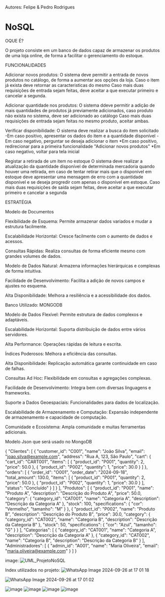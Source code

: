 Autores: Felipe & Pedro Rodrigues

# NoSQL

OQUE É?

O projeto consiste em um banco de dados capaz de armazenar os produtos de uma loja online, de forma a facilitar o gerenciamento do estoque.

FUNCIONALIDADES

Adicionar novos produtos: 
  O sistema deve permitir a entrada de novos produtos no catálogo, de forma a aumentar aos opções da loja.
  Caso o item já exista deve retornar as caracteristicas do mesmo
  Caso mais duas requisições de entrada sejam feitas, deve aceitar a que executar primeiro e cancelar a segunda.

Adicionar quantidade nos produtos: 
  O sistema ddeve permitir a adição de mais quantidades de produtos já previamente adicionados, caso produto não exista no sistema, deve ser adicionado ao catálogo
  Caso mais duas requisições de entrada sejam feitas no mesmo produto, aceitar ambas.

Verificar disponibilidade:
  O sistema  deve realizar a busca do item solicitado
    -Em caso positivo, apresentar os dados do item e a quantidade disponível
    -Em caso negativo, perguntar se deseja adicionar o item
        *Em caso positivo, redirecionar para a primeira funcionalidade "Adicionar novos produtos"
        *Em caso negativo, voltar para tela inicial

Registar a retirada de um item no estoque
  O sistema deve realizar a atualização da quantidade disponível de determinada mercadoria quando houver uma retirada, em caso de tentar retirar mais que o disponível em estoque deve apresentar uma mensagem de erro com a quantidade disponível e se deseja progredir com apenas o disponível em estoque.
  Caso mais duas requisições de saída sejam feitas, deve aceitar a que executar primeiro e cancelar a segunda

ESTRATÉGIA

Modelo de Documentos

  Flexibilidade de Esquema: Permite armazenar dados variados e mudar a estrutura facilmente.
  
  Escalabilidade Horizontal: Cresce facilmente com o aumento de dados e acessos.
  
  Consultas Rápidas: Realiza consultas de forma eficiente mesmo com grandes volumes de dados.
  
  Modelo de Dados Natural: Armazena informações hierárquicas e complexas de forma intuitiva.
  
  Facilidade de Desenvolvimento: Facilita a adição de novos campos e ajustes no esquema.
  
  Alta Disponibilidade: Melhora a resiliência e a acessibilidade dos dados.

Banco Utilizado: MONGODB

  Modelo de Dados Flexível: Permite estrutura de dados complexos e adaptáveis.
  
  Escalabilidade Horizontal: Suporta distribuição de dados entre vários servidores.
  
  Alta Performance: Operações rápidas de leitura e escrita.
  
  Índices Poderosos: Melhora a eficiência das consultas.
  
  Alta Disponibilidade: Replicação automática garante continuidade em caso de falhas.
  
  Consultas Ad Hoc: Flexibilidade em consultas e agregações complexas.
  
  Facilidade de Desenvolvimento: Integra bem com diversas linguagens e frameworks.
  
  Suporte a Dados Geoespaciais: Funcionalidades para dados de localização.
  
  Escalabilidade de Armazenamento e Computação: Expansão independente de armazenamento e capacidade de computação.
  
  Comunidade e Ecosistema: Ampla comunidade e muitas ferramentas adicionais.

  Modelo Json que será usado no MongoDB
  
  {
  "Clientes": [
    {
      "customer_id": "C001",
      "name": "João Silva",
      "email": "joao.silva@example.com",
      "address": "Rua A, 123, São Paulo",
      "cart": {
        "cart_id": "CART001",
        "items": [
          {
            "product_id": "P001",
            "quantity": 2,
            "price": 50.0
          },
          {
            "product_id": "P002",
            "quantity": 1,
            "price": 30.0
          }
        ]
      },
      "orders": [
        {
          "order_id": "O001",
          "order_date": "2024-09-18",
          "total_amount": 130.0,
          "items": [
            {
              "product_id": "P001",
              "quantity": 2,
              "price": 50.0
            },
            {
              "product_id": "P002",
              "quantity": 1,
              "price": 30.0
            }
          ],
          "status": "Concluído"
        }
      ]
    }
  ],
  "Produtos": [
    {
      "product_id": "P001",
      "name": "Produto A",
      "description": "Descrição do Produto A",
      "price": 50.0,
      "category": {
        "category_id": "CAT001",
        "name": "Categoria A",
        "description": "Descrição da Categoria A"
      },
      "stock": 100,
      "specifications": {
        "cor": "Vermelho",
        "tamanho": "M"
      }
    },
    {
      "product_id": "P002",
      "name": "Produto B",
      "description": "Descrição do Produto B",
      "price": 30.0,
      "category": {
        "category_id": "CAT002",
        "name": "Categoria B",
        "description": "Descrição da Categoria B"
      },
      "stock": 50,
      "specifications": {
        "cor": "Azul",
        "tamanho": "G"
      }
    }
  ],
  "Categorias": [
    {
      "category_id": "CAT001",
      "name": "Categoria A",
      "description": "Descrição da Categoria A"
    },
    {
      "category_id": "CAT002",
      "name": "Categoria B",
      "description": "Descrição da Categoria B"
    }
  ],
  "Administradores": [
    {
      "admin_id": "A001",
      "name": "Maria Oliveira",
      "email": "maria.oliveira@example.com"
    }
  ]
}

image: ![UML_ProjetoNoSQL](https://github.com/user-attachments/assets/0e00be8e-7c28-4d51-be72-cc515280f865)

Index utilizados no projeto:
![WhatsApp Image 2024-09-26 at 17 01 18](https://github.com/user-attachments/assets/c3228b7c-916f-4297-8254-24807b772ced)

![WhatsApp Image 2024-09-26 at 17 01 02](https://github.com/user-attachments/assets/95f3e666-e4b8-4372-a657-ed36a64d7347)

![image](https://github.com/user-attachments/assets/673249e0-4226-499c-bc25-3f54570f2afa)
![image](https://github.com/user-attachments/assets/347511ce-2d7b-4ee3-8c6d-733dbc4943bc)
![image](https://github.com/user-attachments/assets/a13a9589-31ff-4df9-8850-79a510a4ccdc)
![image](https://github.com/user-attachments/assets/c1c03fc1-b663-4501-9b2a-f6ecba37658a)







